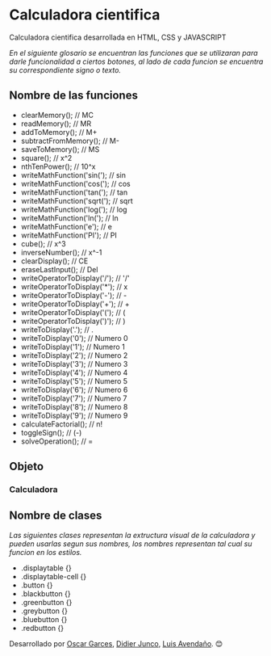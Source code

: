 # Calculadora cientifica

Calculadora cientifica desarrollada en HTML, CSS y JAVASCRIPT

_En el siguiente glosario se encuentran las funciones que se utilizaran para darle funcionalidad a ciertos botones, al lado de cada funcion se encuentra su correspondiente signo o texto._

## Nombre de las funciones

* clearMemory(); // MC
* readMemory(); // MR
* addToMemory(); // M+
* subtractFromMemory(); // M-
* saveToMemory(); // MS
* square(); // x^2
* nthTenPower(); // 10^x
* writeMathFunction('sin('); // sin
* writeMathFunction('cos('); // cos
* writeMathFunction('tan('); // tan
* writeMathFunction('sqrt('); // sqrt
* writeMathFunction('log('); // log
* writeMathFunction('ln('); // ln
* writeMathFunction('e'); // e
* writeMathFunction('PI'); // PI
* cube(); // x^3
* inverseNumber(); // x^-1
* clearDisplay(); // CE
* eraseLastInput(); // Del
* writeOperatorToDisplay('/'); // '/'
* writeOperatorToDisplay('*'); // x
* writeOperatorToDisplay('-'); // -
* writeOperatorToDisplay('+'); // +
* writeOperatorToDisplay('('); // (
* writeOperatorToDisplay(')'); // )
* writeToDisplay('.'); // .
* writeToDisplay('0'); // Numero 0
* writeToDisplay('1'); // Numero 1
* writeToDisplay('2'); // Numero 2
* writeToDisplay('3'); // Numero 3
* writeToDisplay('4'); // Numero 4
* writeToDisplay('5'); // Numero 5
* writeToDisplay('6'); // Numero 6
* writeToDisplay('7'); // Numero 7
* writeToDisplay('8'); // Numero 8
* writeToDisplay('9'); // Numero 9
* calculateFactorial(); // n!
* toggleSign(); // (-)
* solveOperation(); // =

## Objeto

### Calculadora

## Nombre de clases

_Las siguientes clases representan la extructura visual de la calculadora y pueden usarlas segun sus nombres, los nombres representan tal cual su funcion en los estilos._

* .displaytable {}
* .displaytable-cell {}
* .button {}
* .blackbutton {}
* .greenbutton {}
* .greybutton {}
* .bluebutton {}
* .redbutton {}

Desarrollado por [Oscar Garces](https://github.com/Deprimaria), [Didier Junco](https://github.com/DavidDidier), [Luis Avendaño](https://github.com/Lu9999-lu). 😊
